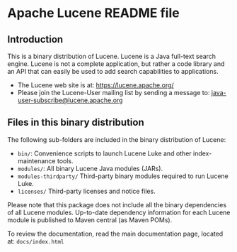 <!--
    Licensed to the Apache Software Foundation (ASF) under one or more
    contributor license agreements.  See the NOTICE file distributed with
    this work for additional information regarding copyright ownership.
    The ASF licenses this file to You under the Apache License, Version 2.0
    the "License"); you may not use this file except in compliance with
    the License.  You may obtain a copy of the License at

        http://www.apache.org/licenses/LICENSE-2.0

    Unless required by applicable law or agreed to in writing, software
    distributed under the License is distributed on an "AS IS" BASIS,
    WITHOUT WARRANTIES OR CONDITIONS OF ANY KIND, either express or implied.
    See the License for the specific language governing permissions and
    limitations under the License.
-->

# Apache Lucene README file

## Introduction

This is a binary distribution of Lucene. Lucene is a Java full-text
search engine. Lucene is not a complete application, but rather a code library
and an API that can easily be used to add search capabilities to applications.

* The Lucene web site is at: https://lucene.apache.org/
* Please join the Lucene-User mailing list by sending a message to:
java-user-subscribe@lucene.apache.org

## Files in this binary distribution

The following sub-folders are included in the binary distribution of Lucene:

* `bin/`:
Convenience scripts to launch Lucene Luke and other index-maintenance tools.
* `modules/`:
All binary Lucene Java modules (JARs).
* `modules-thirdparty/`
Third-party binary modules required to run Lucene Luke.
* `licenses/`
Third-party licenses and notice files.

Please note that this package does not include all the binary dependencies
of all Lucene modules. Up-to-date dependency information for each Lucene
module is published to  Maven central (as Maven POMs).

To review the documentation, read the main documentation page, located at:
`docs/index.html`

